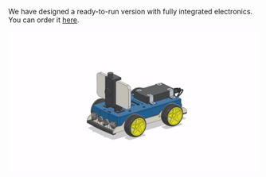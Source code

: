 We have designed a ready-to-run version with fully integrated electronics. You can order it [here](http://www.openbot.info/).

![Assembly](../../docs/images/rtr_tt_assembly.gif)